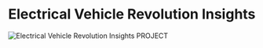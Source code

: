 # Electrical  Vehicle Revolution Insights
![Electrical  Vehicle Revolution Insights PROJECT](https://github.com/meghabhande/Electrical-Vehicle-Revolution-Insights-Project/assets/163764507/4e6011cd-f520-4ee6-9682-c182232a9bc2)
